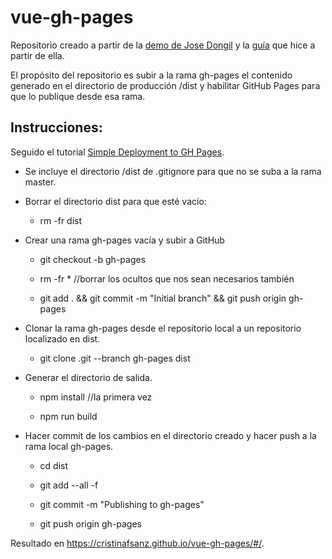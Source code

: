 # vue-gh-pages

Repositorio creado a partir de la [demo de Jose Dongil](https://github.com/jdonsan/charla-aprendiendo-vuejs) y la [guía](https://github.com/cristinafsanz/vuejs-primeros-pasos) que hice a partir de ella.

El propósito del repositorio es subir a la rama gh-pages el contenido generado en el directorio de producción /dist y habilitar GitHub Pages para que lo publique desde esa rama.

## Instrucciones:

Seguido el tutorial [Simple Deployment to GH Pages](https://discourse.gohugo.io/t/simple-deployment-to-gh-pages/5003).

- Se incluye el directorio /dist de .gitignore para que no se suba a la rama master.

- Borrar el directorio dist para que esté vacío:

	- rm -fr dist

- Crear una rama gh-pages vacía y subir a GitHub

	- git checkout -b gh-pages

	- rm -fr * //borrar los ocultos que nos sean necesarios también

	- git add . && git commit -m "Initial branch" && git push origin gh-pages

- Clonar la rama gh-pages desde el repositorio local a un repositorio localizado en dist.

	- git clone .git --branch gh-pages dist

- Generar el directorio de salida.

	- npm install //la primera vez

	- npm run build

- Hacer commit de los cambios en el directorio creado y hacer push a la rama local gh-pages.

	- cd dist

	- git add --all -f

	- git commit -m "Publishing to gh-pages"

	- git push origin gh-pages

Resultado en https://cristinafsanz.github.io/vue-gh-pages/#/.

